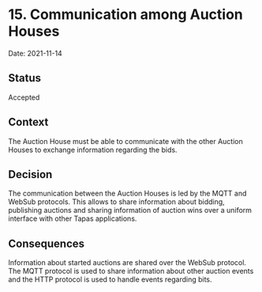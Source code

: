 # 15. Communication among Auction Houses

Date: 2021-11-14

## Status

Accepted

## Context

The Auction House must be able to communicate with the other Auction Houses to exchange information regarding the bids.

## Decision

The communication between the Auction Houses is led by the MQTT and WebSub protocols. This allows to share information about bidding, publishing auctions and sharing information of auction wins over a uniform interface with other Tapas applications.

## Consequences

Information about started auctions are shared over the WebSub protocol. The MQTT protocol is used to share information about other auction events and the HTTP protocol is used to handle events regarding bits.
